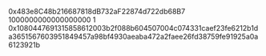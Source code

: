 0x483e8C48b216687818dB732aF22874d722db68B7
1000000000000000000
1
0x1080447691315858612003b2f088b604507004c074331caef23fe6212b1da3651567603951849457a98bf4930aeaba472a2faee26fd38759fe91925a0a6123921b
